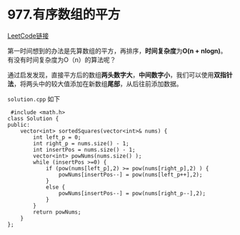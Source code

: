 # 977.有序数组的平方

[LeetCode链接](https://leetcode-cn.com/problems/squares-of-a-sorted-array/)

第一时间想到的办法是先算数组的平方，再排序，**时间复杂度**为**O(n + nlogn)**。有没有时间复杂度为O（n）的算法呢？

通过启发发现，直接平方后的数组**两头数字大**，**中间数字小**，我们可以使用**双指针法**，将两头中的较大值添加在新数组**尾部**，从后往前添加数据。

`solution.cpp` 如下

     #include <math.h>
    class Solution {
    public:
        vector<int> sortedSquares(vector<int>& nums) {
            int left_p = 0;
            int right_p = nums.size() - 1;
            int insertPos = nums.size() - 1;
            vector<int> powNums(nums.size() );
            while (insertPos >=0) {
                if (pow(nums[left_p],2) >= pow(nums[right_p],2) ) {
                    powNums[insertPos--] = pow(nums[left_p++],2);
                }
                else {
                    powNums[insertPos--] = pow(nums[right_p--],2);
                }
            }
            return powNums;
        }
    };
